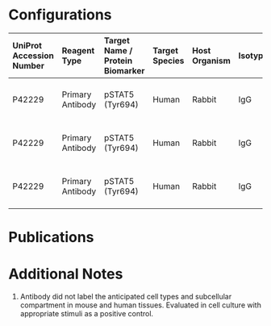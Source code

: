 # Configurations

| UniProt Accession Number   | Reagent Type     | Target Name / Protein Biomarker   | Target Species   | Host Organism   | Isotype   | Clonality   | Vendor                    |   Catalog Number | Conjugate    | RRID        | Availability   | Method                 | Tissue Preservation               | Target Tissue   | Tissue State   | Detergent         | Antigen Retrieval Conditions   | Dye Inactivation Conditions   | Recommend   | Agree               | Disagree   | Contributor         | Notes       |
|:---------------------------|:-----------------|:----------------------------------|:-----------------|:----------------|:----------|:------------|:--------------------------|-----------------:|:-------------|:------------|:---------------|:-----------------------|:----------------------------------|:----------------|:---------------|:------------------|:-------------------------------|:------------------------------|:------------|:--------------------|:-----------|:--------------------|:------------|
| P42229                     | Primary Antibody | pSTAT5 (Tyr694)                   | Human            | Rabbit          | IgG       | C11C5       | Cell Signaling Technology |             9359 | Unconjugated | AB_823649   | Stock          | Multiplexed 2D Imaging | 1:4 Cytofix/Cytoperm Fixed Frozen | Lymph Node      | NA             | 0.3% Triton-X-100 | NA                             | NA                            | No          | 0000-0003-4379-8967 | NA         | 0000-0003-4379-8967 | [1](#notes) |
| P42229                     | Primary Antibody | pSTAT5 (Tyr694)                   | Human            | Rabbit          | IgG       | C71E5       | Cell Signaling Technology |             9314 | Unconjugated | AB_2302702  | Stock          | Multiplexed 2D Imaging | 1:4 Cytofix/Cytoperm Fixed Frozen | Lymph Node      | NA             | 0.3% Triton-X-100 | NA                             | NA                            | No          | 0000-0003-4379-8967 | NA         | 0000-0003-4379-8967 | [1](#notes) |
| P42229                     | Primary Antibody | pSTAT5 (Tyr694)                   | Human            | Rabbit          | IgG       | D47E7       | Cell Signaling Technology |             4322 | Unconjugated | AB_10544692 | Stock          | Multiplexed 2D Imaging | 1:4 Cytofix/Cytoperm Fixed Frozen | Lymph Node      | NA             | 0.3% Triton-X-100 | NA                             | NA                            | No          | 0000-0003-4379-8967 | NA         | 0000-0003-4379-8967 | [1](#notes) |

# Publications



# Additional Notes

<a name="notes"></a>
1. Antibody did not label the anticipated cell types and subcellular compartment in mouse and human tissues. Evaluated in cell culture with appropriate stimuli as a positive control.
